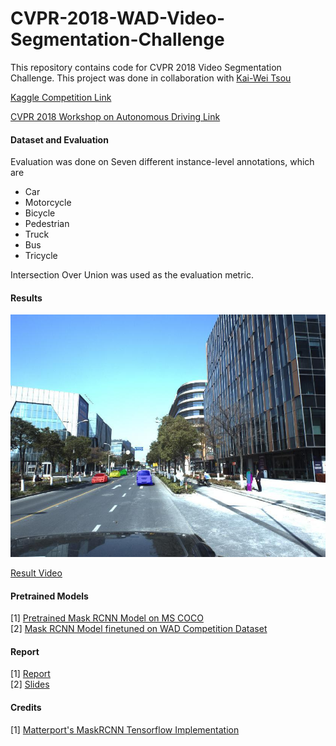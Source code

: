 # CVPR-2018-WAD-Video-Segmentation-Challenge
This repository contains code for CVPR 2018 Video Segmentation Challenge. This project was done in collaboration with [Kai-Wei Tsou](https://github.com/KWTsou1220)

[Kaggle Competition Link](https://www.kaggle.com/c/cvpr-2018-autonomous-driving)  

[CVPR 2018 Workshop on Autonomous Driving Link](http://wad.ai/)  

#### Dataset and Evaluation
Evaluation was done on Seven different instance-level annotations, which are  
* Car
* Motorcycle
* Bicycle
* Pedestrian
* Truck
* Bus
* Tricycle  

Intersection Over Union was used as the evaluation metric.

#### Results

![Result Image](Result_Images/44.jpg)  

[Result Video](https://www.youtube.com/watch?v=nRgVNnI4-AM)  

#### Pretrained Models

[1] [Pretrained Mask RCNN Model on MS COCO](https://drive.google.com/file/d/1sYdyGKJcpsh1lxEBEq8bPoeqnkq-bRMM/view?usp=sharing)  
[2] [Mask RCNN Model finetuned on WAD Competition Dataset](https://drive.google.com/file/d/1qJh36j-dtNPAd1tmznq885iQ1EFO2p3N/view?usp=sharing)  

#### Report
[1] [Report](TSOU_RAI_Instance_Level_Object_Segmentation_In_Videos_VIC_Project_Report.pdf)  
[2] [Slides](TSOU_RAI_Instance_Level_Object_Segmentation_in_Videos_VIC.pdf)

#### Credits
[1] [Matterport's MaskRCNN Tensorflow Implementation](https://github.com/matterport/Mask_RCNN)  